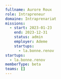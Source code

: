 ```yaml
---
fullname: Aurore Roux
role: Intrapreneur
domaine: Intraprenariat
missions:
  - start: 2023-01-23
    end: 2023-12-31
    status: admin
    employer: Ademe
    startups:
      - la.bonne.renov
startups:
  - la.bonne.renov
memberType: beta
teams: []
---
```

